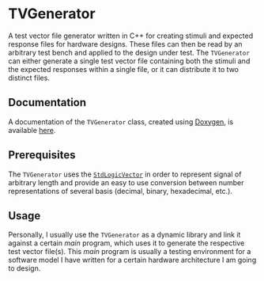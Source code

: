 TVGenerator
===========

A test vector file generator written in C++ for creating stimuli and expected
response files for hardware designs. These files can then be read by an
arbitrary test bench and applied to the design under test. The `TVGenerator` can
either generate a single test vector file containing both the stimuli and the
expected responses within a single file, or it can distribute it to two
distinct files.

Documentation
-------------

A documentation of the `TVGenerator` class, created using
[Doxygen](http://www.doxygen.org/), is available
[here](http://mbgh.github.io/tvgenerator/).

Prerequisites
-------------

The `TVGenerator` uses the
[`StdLogicVector`](https://github.com/mbgh/stdlogicvector) in order to represent
signal of arbitrary length and provide an easy to use conversion between number
representations of several basis (decimal, binary, hexadecimal, etc.).

Usage
-----

Personally, I usually use the `TVGenerator` as a dynamic library and link it
against a certain *main* program, which uses it to generate the respective test
vector file(s). This *main* program is usually a testing environment for a
software model I have written for a certain hardware architecture I am going to
design.
